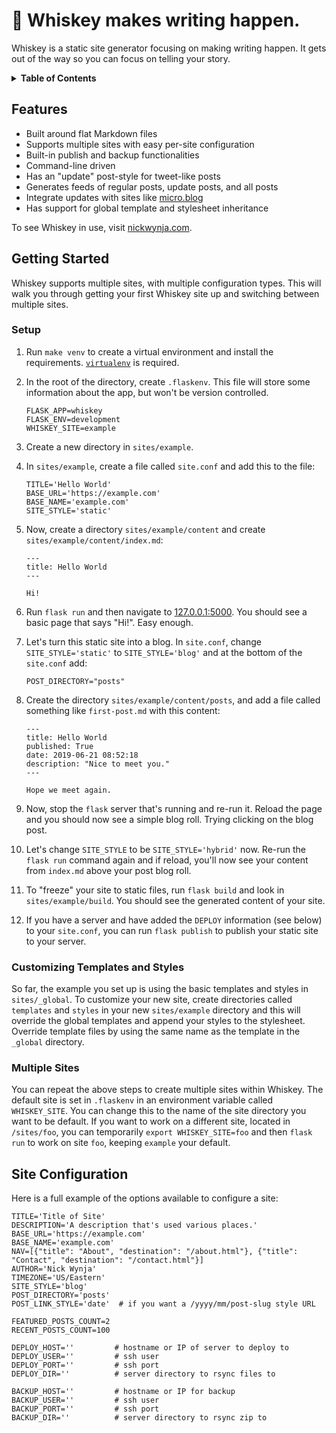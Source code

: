 # :tumbler_glass:  Whiskey makes writing happen.

 Whiskey is a static site generator focusing on making writing happen. It gets
 out of the way so you can focus on telling your story.

<details>
<summary><strong>Table of Contents</strong></summary>
<ul>
<li><a href="#features">Features</a></li>
<li><a href="#getting-started">Getting Started</a></li>
  <ul>
    <li><a href="#setup">Setup</a></li>
    <li><a href="#customizing-templates-and-styles">Customizing Templates and Sites</a></li>
    <li><a href="#multiple-sites">Multiple Sites</a></li>
  </ul>
<li><a href="#site-configuration">Site Configuration</a></li>
</ul>
</details>

## Features

* Built around flat Markdown files
* Supports multiple sites with easy per-site configuration
* Built-in publish and backup functionalities
* Command-line driven
* Has an "update" post-style for tweet-like posts
* Generates feeds of regular posts, update posts, and all posts
* Integrate updates with sites like [micro.blog](https://micro.blog)
* Has support for global template and stylesheet inheritance   

To see Whiskey in use, visit [nickwynja.com](https://nickwynja.com).

## Getting Started

Whiskey supports multiple sites, with multiple configuration types.
This will walk you through getting your first Whiskey site up and switching
between multiple sites.

### Setup

1. Run `make venv` to create a virtual environment and install the
   requirements. [`virtualenv`](https://virtualenv.pypa.io/en/stable/) is required.
1. In the root of the directory, create `.flaskenv`. This file will store some information about the app, but won't be version controlled.

       FLASK_APP=whiskey
       FLASK_ENV=development
       WHISKEY_SITE=example

1. Create a new directory in `sites/example`.
1. In `sites/example`, create a file called `site.conf` and add this
   to the file:

       TITLE='Hello World'
       BASE_URL='https://example.com'
       BASE_NAME='example.com'
       SITE_STYLE='static'

1. Now, create a directory `sites/example/content` and create
   `sites/example/content/index.md`:

       ---
       title: Hello World
       ---

       Hi!

1. Run `flask run` and then navigate to
   [127.0.0.1:5000](http://127.0.0.1:5000). You should see a basic page
   that says "Hi!". Easy enough.
1. Let's turn this static site into a blog. In `site.conf`, change
   `SITE_STYLE='static'` to `SITE_STYLE='blog'` and at the bottom of the
   `site.conf` add:

       POST_DIRECTORY="posts"

1. Create the directory `sites/example/content/posts`, and add a file called something like `first-post.md` with this content:

       ---
       title: Hello World
       published: True
       date: 2019-06-21 08:52:18
       description: "Nice to meet you."
       ---

       Hope we meet again.

1. Now, stop the `flask` server that's running and re-run it. Reload the page
   and you should now see a simple blog roll. Trying clicking on the blog post.
1. Let's change `SITE_STYLE` to be `SITE_STYLE='hybrid'` now. Re-run the `flask
   run` command again and if reload, you'll now see your content from
   `index.md` above your post blog roll.
1. To "freeze" your site to static files, run `flask build` and look in
   `sites/example/build`. You should see the generated content of your site.
1. If you have a server and have added the `DEPLOY` information (see below) to
   your `site.conf`, you can run `flask publish` to publish your static site to
   your server.

### Customizing Templates and Styles

So far, the example you set up is using the basic templates and styles in
   `sites/_global`. To customize your new site, create directories called
   `templates` and `styles` in your new `sites/example` directory and this will
   override the global templates and append your styles to the stylesheet.
   Override template files by using the same name as the template in the
   `_global` directory.

### Multiple Sites

You can repeat the above steps to create multiple sites within Whiskey. The
default site is set in `.flaskenv` in an environment variable called
`WHISKEY_SITE`. You can change this to the name of the site directory you want
to be default. If you want to work on a different site, located in `/sites/foo`, you can temporarily `export WHISKEY_SITE=foo` and then `flask run` to work on site `foo`, keeping `example` your default.

## Site Configuration

Here is a full example of the options available to configure a site:

```
TITLE='Title of Site'
DESCRIPTION='A description that's used various places.'
BASE_URL='https://example.com'
BASE_NAME='example.com'
NAV=[{"title": "About", "destination": "/about.html"}, {"title": "Contact", "destination": "/contact.html"}]
AUTHOR='Nick Wynja'
TIMEZONE='US/Eastern'
SITE_STYLE='blog'
POST_DIRECTORY='posts'
POST_LINK_STYLE='date'  # if you want a /yyyy/mm/post-slug style URL

FEATURED_POSTS_COUNT=2
RECENT_POSTS_COUNT=100

DEPLOY_HOST=''         # hostname or IP of server to deploy to
DEPLOY_USER=''         # ssh user
DEPLOY_PORT=''         # ssh port
DEPLOY_DIR=''          # server directory to rsync files to

BACKUP_HOST=''         # hostname or IP for backup
BACKUP_USER=''         # ssh user
BACKUP_PORT=''         # ssh port
BACKUP_DIR=''          # server directory to rsync zip to
```
